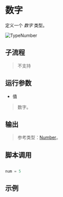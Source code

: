 # 数字 
定义一个 *数字* 类型。


![TypeNumber](./images/02.png ':size=90%')

## 子流程
> 不支持


## 运行参数

* 值
> 数字。

## 输出

> 参考类型：[Number](./types/Number.md)。

## 脚本调用

```python

num = 5

```

## 示例



